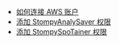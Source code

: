 - [如何连接 AWS 账户](connect-aws-account.md)
- [添加 StompyAnalySaver 权限](get-stompyanalysaver-permission.md)
- [添加 StompySpoTainer 权限](get-stompyspotainer-permission.md)
